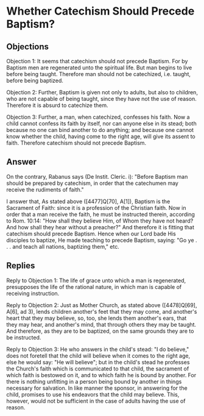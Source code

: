 # Whether Catechism Should Precede Baptism?

## Objections

Objection 1: It seems that catechism should not precede Baptism. For by Baptism men are regenerated unto the spiritual life. But man begins to live before being taught. Therefore man should not be catechized, i.e. taught, before being baptized.

Objection 2: Further, Baptism is given not only to adults, but also to children, who are not capable of being taught, since they have not the use of reason. Therefore it is absurd to catechize them.

Objection 3: Further, a man, when catechized, confesses his faith. Now a child cannot confess its faith by itself, nor can anyone else in its stead; both because no one can bind another to do anything; and because one cannot know whether the child, having come to the right age, will give its assent to faith. Therefore catechism should not precede Baptism.

## Answer

On the contrary, Rabanus says (De Instit. Cleric. i): "Before Baptism man should be prepared by catechism, in order that the catechumen may receive the rudiments of faith."

I answer that, As stated above ([4477]Q[70], A[1]), Baptism is the Sacrament of Faith: since it is a profession of the Christian faith. Now in order that a man receive the faith, he must be instructed therein, according to Rom. 10:14: "How shall they believe Him, of Whom they have not heard? And how shall they hear without a preacher?" And therefore it is fitting that catechism should precede Baptism. Hence when our Lord bade His disciples to baptize, He made teaching to precede Baptism, saying: "Go ye . . . and teach all nations, baptizing them," etc.

## Replies

Reply to Objection 1: The life of grace unto which a man is regenerated, presupposes the life of the rational nature, in which man is capable of receiving instruction.

Reply to Objection 2: Just as Mother Church, as stated above ([4478]Q[69], A[6], ad 3), lends children another's feet that they may come, and another's heart that they may believe, so, too, she lends them another's ears, that they may hear, and another's mind, that through others they may be taught. And therefore, as they are to be baptized, on the same grounds they are to be instructed.

Reply to Objection 3: He who answers in the child's stead: "I do believe," does not foretell that the child will believe when it comes to the right age, else he would say: "He will believe"; but in the child's stead he professes the Church's faith which is communicated to that child, the sacrament of which faith is bestowed on it, and to which faith he is bound by another. For there is nothing unfitting in a person being bound by another in things necessary for salvation. In like manner the sponsor, in answering for the child, promises to use his endeavors that the child may believe. This, however, would not be sufficient in the case of adults having the use of reason.